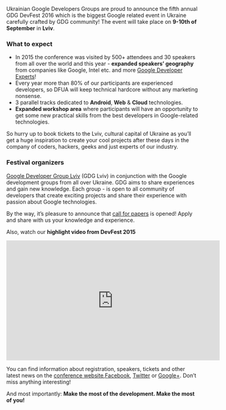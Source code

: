 Ukrainian Google Developers Groups are proud to announce the fifth annual GDG DevFest 2016 which is the biggest Google related event in Ukraine carefully crafted by GDG community! The event will take place on **9-10th of September** in **Lviv**.

### What to expect

* In 2015 the conference was visited by 500+ attendees and 30 speakers from all over the world and this year -  **expanded speakers’ geography** from companies like Google, Intel etc. and more [Google Developer Experts](https://developers.google.com/experts/about)!
* Every year more than 80% of our participants are experienced developers, so DFUA will keep technical hardcore without any marketing nonsense.
* 3 parallel tracks dedicated to **Android**, **Web** & **Cloud** technologies.
* **Expanded workshop area** where participants will have an opportunity to get some new practical skills from the best developers in Google-related technologies.

So hurry up to book tickets to the Lviv, cultural capital of Ukraine as you’ll get a huge inspiration to create your cool projects after these days in the company of coders, hackers, geeks and just experts of our industry.

### Festival organizers

[Google Developer Group Lviv](http://lviv.gdg.org.ua/) (GDG Lviv) in conjunction with the Google development groups from all over Ukraine. GDG aims to share experiences and gain new knowledge. Each group - is open to all community of developers that create exciting projects and share their experience with passion about Google technologies.

By the way, it’s pleasure to announce that [call for papers](https://docs.google.com/forms/d/1rNGi2oPOAZ84mKkL5ccDYUEp93cO0RJ4GZZ-NTmtkYg/viewform) is opened! Apply and share with us your knowledge and experience.

Also, watch our **highlight video from DevFest 2015**

<iframe width="560" height="315" src="https://www.youtube.com/embed/DfMnJAzOFng?list=PLt8lEzcLNl31AX3-ONkkWmDOZezu9Cmnv" frameborder="0" allowfullscreen></iframe>

You can find information about registration, speakers, tickets and other latest news on the [conference website](http://devfest.gdg.org.ua/),[Facebook](https://facebook.com/GDGLviv), [Twitter](https://twitter.com/intent/user?screen_name=GDGLviv) or [Google+](https://plus.google.com/b/102444623953913144164). Don’t miss anything interesting!

And most importantly: **Make the most of the development. Make the most of you!**
